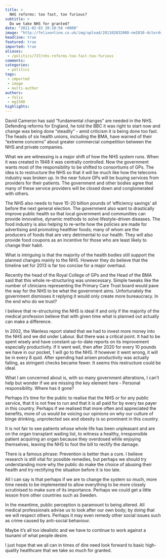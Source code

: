 ```yaml
---
title: >
  NHS reforms: too fast, too furious?
subtitle: >
  Do we take NHS for granted?
date: "2011-02-03 20:10:58 +0000"
image: "http://felixonline.co.uk/img/upload/201102032008-nm1010-dctordoc.jpg"
headline: true
featured: true
imported: true
aliases:
 - /politics/737/nhs-reforms-too-fast-too-furious
comments:
categories:
 - politics
tags:
 - imported
 - image
 - multi-author
authors:
 - felix
 - mg1508
highlights:
---
```


David Cameron has said “fundamental changes” are needed in the NHS. Defending reforms for England, he told the BBC it was right to start now and change was being done “steadily” - amid criticism it is being done too fast. The heads of six health unions, including the BMA, have warned of their “extreme concerns” about greater commercial competition between the NHS and private companies.

What we are witnessing is a major shift of how the NHS system runs. When it was created in 1948 it was centrally controlled. Now the government wants most of the responsibility to be shifted to consortiums of GPs. The idea is to restructure the NHS so that it will be much like how the telecoms industry was broken up. In the near future GPs will be buying services from providers for their patients. The government and other bodies agree that many of these service providers will be closed down and conglomerated with others.

The NHS also needs to have 15-20 billion pounds of ‘efficiency savings’ all before the next general election. The government also want to drastically improve public health so that local government and communities can provide innovative, dynamic methods to solve lifestyle-driven diseases. The food industry is also helping to re-write how the policies are made for advertising and promoting healthier foods; many of whom are the producers of foods that are very detrimental to our health. They will also provide food coupons as an incentive for those who are least likely to change their habit.

What is intriguing is that the majority of the health bodies still support the planned changes mainly to the NHS. However they do believe that the timeline set for 2013 is far too concise for a major overhaul.

Recently the head of the Royal College of GPs and the Head of the BMA said that this whole re-structuring was unnecessary. Simple tweaks like the number of clinicians representing the Primary Care Trust board would pave the way for the NHS to be what the government aims. Unfortunately the government dismisses it replying it would only create more bureaucracy. In the end who do we trust?

I believe that re-structuring the NHS is ideal if and only if the majority of the medical profession believe that with given time what is planned out actually can make a difference.

In 2002, the Wanless report stated that we had to invest more money into the NHS and we did under Labour. But there was a critical point. It had to be spent wisely and have constant up-to-date reports on its improvement especially productivity. If it went well, then after 2020 for every 10 pounds we have in our pocket, 1 will go to the NHS. If however it went wrong, it will be in every 8 quid. After spending had arisen productivity was actually falling, as stringent checks became fewer. It seems this restructure could be ideal.

What I am concerned about is, with so many government alterations, I can’t help but wonder if we are missing the key element here - Personal responsibility. Where has it gone?

Perhaps it’s time for the public to realise that the NHS or for any public service, that it is not free to run and that it is all paid for by every tax payer in this country. Perhaps if we realised that more often and appreciated the benefits, more of us would be voicing our opinions on why our culture of binge drinking, unprotected sex and obesity is so prominent in this country.

It is not fair to see patients whose whole life has been unpleasant and are on the organ transplant waiting list, to witness a healthy, irresponsible patient acquiring an organ because they overdosed while enjoying themselves, leaving the NHS to foot the bill to rectify the damage.

There is a famous phrase: Prevention is better than a cure. I believe research is still vital for possible remedies, but perhaps we should try understanding more why the public do make the choice of abusing their health and try rectifying the situation before it is too late.

All I can say is that perhaps if we are to change the system so much, more time needs to be implemented to allow everything to be more closely scrutinised to make sure of its importance. Perhaps we could get a little lesson from other countries such as Sweden.

In the meantime, public perception is paramount to being altered. All medical professionals advise us to look after our own body; by doing that we will respect others. Perhaps it may even remedy other social issues such as crime caused by anti-social behaviour.

Maybe it’s all too idealistic and we have to continue to work against a tsunami of what people desire.

I just hope that we all can in times of dire need look forward to basic high-quality healthcare that we take so much for granted.
